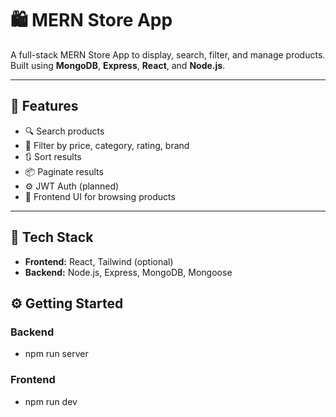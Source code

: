 # 🛍️ MERN Store App

A full-stack MERN Store App to display, search, filter, and manage products. Built using **MongoDB**, **Express**, **React**, and **Node.js**.

---

## 🚀 Features

- 🔍 Search products
- 🎯 Filter by price, category, rating, brand
- 🔃 Sort results
- 📦 Paginate results
- ⚙️ JWT Auth (planned)
- 🛒 Frontend UI for browsing products

---

## 🧱 Tech Stack

- **Frontend:** React, Tailwind (optional)
- **Backend:** Node.js, Express, MongoDB, Mongoose

## ⚙️ Getting Started

### Backend
- npm run server

### Frontend
- npm run dev
